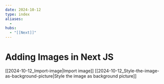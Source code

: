 ```yaml
---
date: 2024-10-12
type: index
aliases:
  -
hubs:
  - "[[Next]]"
---
```


# Adding Images in Next JS

[[2024-10-12_Import-image|Import image]]
[[2024-10-12_Style-the-image-as-background-picture|Style the image as background picture]]

